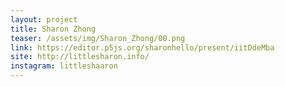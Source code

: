 ```yaml
---
layout: project
title: Sharon Zhong
teaser: /assets/img/Sharon_Zhong/00.png
link: https://editor.p5js.org/sharonhello/present/iitDdeMba
site: http://littlesharon.info/
instagram: littleshaaron
---
```

